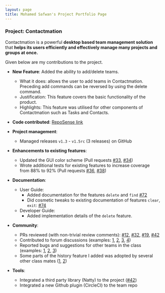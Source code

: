 ```yaml
---
layout: page
title: Mohamed Safwan's Project Portfolio Page
---
```


### Project: Contactmation

Contactmation is a powerful **desktop based team management solution** that **helps its users efficiently and
effectively manage many projects and groups at once.**

Given below are my contributions to the project.

* **New Feature**: Added the ability to add/delete teams.
    * What it does: allows the user to add teams in Contactmation. Preceding add commands can be reversed by using the 
  delete command.
    * Justification: This feature covers the basic functionality of the product.
    * Highlights: This feature was utilised for other components of Contactmation such as Tasks and Contacts.
    

* **Code contributed**: [RepoSense link]()

* **Project management**:
    * Managed releases `v1.3` - `v1.5rc` (3 releases) on GitHub

* **Enhancements to existing features**:
    * Updated the GUI color scheme (Pull requests [\#33](), [\#34]())
    * Wrote additional tests for existing features to increase coverage from 88% to 92% (Pull requests [\#36](), [\#38]())

* **Documentation**:
    * User Guide:
        * Added documentation for the features `delete` and `find` [\#72]()
        * Did cosmetic tweaks to existing documentation of features `clear`, `exit`: [\#74]()
    * Developer Guide:
        * Added implementation details of the `delete` feature.

* **Community**:
    * PRs reviewed (with non-trivial review comments): [\#12](), [\#32](), [\#19](), [\#42]()
    * Contributed to forum discussions (examples: [1](), [2](), [3](), [4]())
    * Reported bugs and suggestions for other teams in the class (examples: [1](), [2](), [3]())
    * Some parts of the history feature I added was adopted by several other class mates ([1](), [2]())

* **Tools**:
    * Integrated a third party library (Natty) to the project ([\#42]())
    * Integrated a new Github plugin (CircleCI) to the team repo

